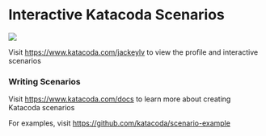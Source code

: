 # Interactive Katacoda Scenarios

[![](http://shields.katacoda.com/katacoda/jackeylv/count.svg)](https://www.katacoda.com/jackeylv "Get your profile on Katacoda.com")

Visit https://www.katacoda.com/jackeylv to view the profile and interactive scenarios

### Writing Scenarios
Visit https://www.katacoda.com/docs to learn more about creating Katacoda scenarios

For examples, visit https://github.com/katacoda/scenario-example
